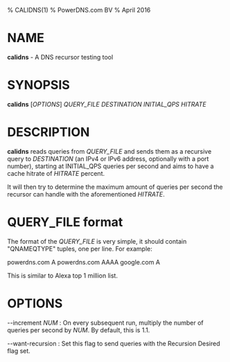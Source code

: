 % CALIDNS(1)
% PowerDNS.com BV
% April 2016

# NAME
**calidns** - A DNS recursor testing tool

# SYNOPSIS
**calidns** [*OPTIONS*] *QUERY_FILE* *DESTINATION* *INITIAL_QPS* *HITRATE*

# DESCRIPTION
**calidns** reads queries from *QUERY_FILE* and sends them as a recursive query to
*DESTINATION* (an IPv4 or IPv6 address, optionally with a port number), starting
at INITIAL_QPS queries per second and aims to have a cache hitrate of *HITRATE*
percent.

It will then try to determine the maximum amount of queries per second the recursor
can handle with the aforementioned *HITRATE*.

# QUERY_FILE format
The format of the *QUERY_FILE* is very simple, it should contain "QNAME<space>QTYPE"
tuples, one per line. For example:

powerdns.com A
powerdns.com AAAA
google.com A

This is similar to Alexa top 1 million list.

# OPTIONS
--increment *NUM*
:    On every subsequent run, multiply the number of queries per second by *NUM*.
     By default, this is 1.1.

--want-recursion
:    Set this flag to send queries with the Recursion Desired flag set.
